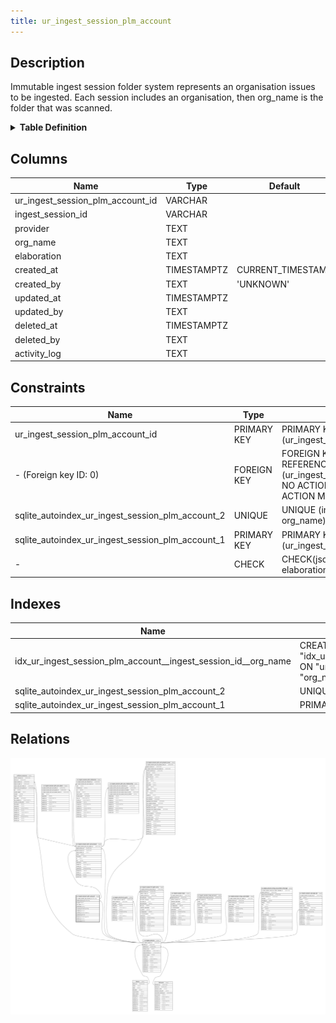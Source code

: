 ```yaml
---
title: ur_ingest_session_plm_account
---
```

## Description

Immutable ingest session folder system represents an organisation issues to be ingested. Each  session includes an organisation, then org_name is the  folder that was scanned.

<details>
<summary><strong>Table Definition</strong></summary>

```sql
CREATE TABLE "ur_ingest_session_plm_account" (
    "ur_ingest_session_plm_account_id" VARCHAR PRIMARY KEY NOT NULL,
    "ingest_session_id" VARCHAR NOT NULL,
    "provider" TEXT NOT NULL,
    "org_name" TEXT NOT NULL,
    "elaboration" TEXT CHECK(json_valid(elaboration) OR elaboration IS NULL),
    "created_at" TIMESTAMPTZ DEFAULT CURRENT_TIMESTAMP,
    "created_by" TEXT DEFAULT 'UNKNOWN',
    "updated_at" TIMESTAMPTZ,
    "updated_by" TEXT,
    "deleted_at" TIMESTAMPTZ,
    "deleted_by" TEXT,
    "activity_log" TEXT,
    FOREIGN KEY("ingest_session_id") REFERENCES "ur_ingest_session"("ur_ingest_session_id"),
    UNIQUE("ingest_session_id", "org_name")
)
```

</details>

## Columns

| Name                             | Type        | Default           | Nullable | Children                                                                    | Parents                                   | Comment                                                 |
| -------------------------------- | ----------- | ----------------- | -------- | --------------------------------------------------------------------------- | ----------------------------------------- | ------------------------------------------------------- |
| ur_ingest_session_plm_account_id | VARCHAR     |                   | false    | [ur_ingest_session_plm_acct_project](/surveilr/reference/db/surveilr-state-schema/ur_ingest_session_plm_acct_project) |                                           | {"isSqlDomainZodDescrMeta":true,"isVarChar":true}       |
| ingest_session_id                | VARCHAR     |                   | false    |                                                                             | [ur_ingest_session](/surveilr/reference/db/surveilr-state-schema/ur_ingest_session) | {"isSqlDomainZodDescrMeta":true,"isVarChar":true}       |
| provider                         | TEXT        |                   | false    |                                                                             |                                           |                                                         |
| org_name                         | TEXT        |                   | false    |                                                                             |                                           |                                                         |
| elaboration                      | TEXT        |                   | true     |                                                                             |                                           | {"isSqlDomainZodDescrMeta":true,"isJsonText":true}      |
| created_at                       | TIMESTAMPTZ | CURRENT_TIMESTAMP | true     |                                                                             |                                           |                                                         |
| created_by                       | TEXT        | 'UNKNOWN'         | true     |                                                                             |                                           |                                                         |
| updated_at                       | TIMESTAMPTZ |                   | true     |                                                                             |                                           |                                                         |
| updated_by                       | TEXT        |                   | true     |                                                                             |                                           |                                                         |
| deleted_at                       | TIMESTAMPTZ |                   | true     |                                                                             |                                           |                                                         |
| deleted_by                       | TEXT        |                   | true     |                                                                             |                                           |                                                         |
| activity_log                     | TEXT        |                   | true     |                                                                             |                                           | {"isSqlDomainZodDescrMeta":true,"isJsonSqlDomain":true} |

## Constraints

| Name                                             | Type        | Definition                                                                                                                             |
| ------------------------------------------------ | ----------- | -------------------------------------------------------------------------------------------------------------------------------------- |
| ur_ingest_session_plm_account_id                 | PRIMARY KEY | PRIMARY KEY (ur_ingest_session_plm_account_id)                                                                                         |
| - (Foreign key ID: 0)                            | FOREIGN KEY | FOREIGN KEY (ingest_session_id) REFERENCES ur_ingest_session (ur_ingest_session_id) ON UPDATE NO ACTION ON DELETE NO ACTION MATCH NONE |
| sqlite_autoindex_ur_ingest_session_plm_account_2 | UNIQUE      | UNIQUE (ingest_session_id, org_name)                                                                                                   |
| sqlite_autoindex_ur_ingest_session_plm_account_1 | PRIMARY KEY | PRIMARY KEY (ur_ingest_session_plm_account_id)                                                                                         |
| -                                                | CHECK       | CHECK(json_valid(elaboration) OR elaboration IS NULL)                                                                                  |

## Indexes

| Name                                                           | Definition                                                                                                                                        |
| -------------------------------------------------------------- | ------------------------------------------------------------------------------------------------------------------------------------------------- |
| idx_ur_ingest_session_plm_account__ingest_session_id__org_name | CREATE INDEX "idx_ur_ingest_session_plm_account__ingest_session_id__org_name" ON "ur_ingest_session_plm_account"("ingest_session_id", "org_name") |
| sqlite_autoindex_ur_ingest_session_plm_account_2               | UNIQUE (ingest_session_id, org_name)                                                                                                              |
| sqlite_autoindex_ur_ingest_session_plm_account_1               | PRIMARY KEY (ur_ingest_session_plm_account_id)                                                                                                    |

## Relations

![er](../../../../../../assets/ur_ingest_session_plm_account.svg)

